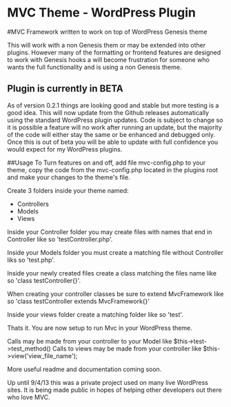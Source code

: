 MVC Theme - WordPress Plugin
==============================

#MVC Framework written to work on top of WordPress Genesis theme

This will work with a non Genesis them or may be extended into other plugins. However many of the formatting or frontend features
are designed to work with Genesis hooks a will become frustration for someone who wants the full functionality and is using a non 
Genesis theme.


## Plugin is currently in BETA
As of version 0.2.1 things are looking good and stable but more testing is a good idea. This will now update from the Github releases automatically using the standard WordPress plugin updates. Code is subject to change so it is possible a feature will no work after
running an update, but the majority of the code will either stay the same or be enhanced and debugged only. Once this is out of beta
you will be able to update with full confidence you would expect for my WordPress plugins.


##Usage
To Turn features on and off, add file mvc-config.php to your theme, copy the code from the mvc-config.php located in the plugins root and make your changes to the theme's file.

Create 3 folders inside your theme named:
* Controllers
* Models
* Views

Inside your Controller folder you may create files with names that end in Controller like so 'testController.php'.

Inside your Models folder you must create a matching file without Controller liks so 'test.php'.

Inside your newly created files create a class matching the files name like so 'class testController{}'.

When creating your controller classes be sure to extend MvcFramework like so 'class testController extends MvcFramework{}'

Inside your views folder create a matching folder like so 'test'.

Thats it. You are now setup to run Mvc in your WordPress theme.

Calls may be made from your controller to your Model like $this->test->test_method()
Calls to views may be made from your controller like $this->view('view_file_name');




More useful readme and documentation coming soon.

Up until 9/4/13 this was a private project used on many live 
WordPress sites. It is being made public in hopes of helping other developers out there who love MVC.



